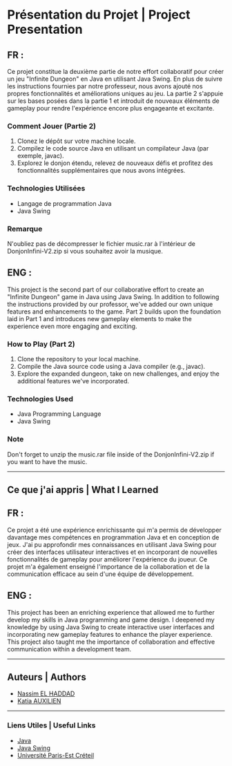 # Présentation du Projet | Project Presentation

## FR : 

Ce projet constitue la deuxième partie de notre effort collaboratif pour créer un jeu "Infinite Dungeon" en Java en utilisant Java Swing. En plus de suivre les instructions fournies par notre professeur, nous avons ajouté nos propres fonctionnalités et améliorations uniques au jeu. La partie 2 s'appuie sur les bases posées dans la partie 1 et introduit de nouveaux éléments de gameplay pour rendre l'expérience encore plus engageante et excitante.

### Comment Jouer (Partie 2)

1. Clonez le dépôt sur votre machine locale.
2. Compilez le code source Java en utilisant un compilateur Java (par exemple, javac).
3. Explorez le donjon étendu, relevez de nouveaux défis et profitez des fonctionnalités supplémentaires que nous avons intégrées.

### Technologies Utilisées

- Langage de programmation Java
- Java Swing

### Remarque

N'oubliez pas de décompresser le fichier music.rar à l'intérieur de DonjonInfini-V2.zip si vous souhaitez avoir la musique.

## ENG :

This project is the second part of our collaborative effort to create an "Infinite Dungeon" game in Java using Java Swing. In addition to following the instructions provided by our professor, we've added our own unique features and enhancements to the game. Part 2 builds upon the foundation laid in Part 1 and introduces new gameplay elements to make the experience even more engaging and exciting.

### How to Play (Part 2)

1. Clone the repository to your local machine.
2. Compile the Java source code using a Java compiler (e.g., javac).
3. Explore the expanded dungeon, take on new challenges, and enjoy the additional features we've incorporated.

### Technologies Used

- Java Programming Language
- Java Swing

### Note

Don't forget to unzip the music.rar file inside of the DonjonInfini-V2.zip if you want to have the music.

---

## Ce que j'ai appris | What I Learned

## FR :

Ce projet a été une expérience enrichissante qui m'a permis de développer davantage mes compétences en programmation Java et en conception de jeux. J'ai pu approfondir mes connaissances en utilisant Java Swing pour créer des interfaces utilisateur interactives et en incorporant de nouvelles fonctionnalités de gameplay pour améliorer l'expérience du joueur. Ce projet m'a également enseigné l'importance de la collaboration et de la communication efficace au sein d'une équipe de développement.

## ENG :

This project has been an enriching experience that allowed me to further develop my skills in Java programming and game design. I deepened my knowledge by using Java Swing to create interactive user interfaces and incorporating new gameplay features to enhance the player experience. This project also taught me the importance of collaboration and effective communication within a development team.

---

## Auteurs | Authors

- [Nassim EL HADDAD](https://github.com/YourGitHubProfile)
- [Katia AUXILIEN](https://www.linkedin.com/in/katia-auxilien/)

---

### Liens Utiles | Useful Links

- [Java](https://www.java.com/)
- [Java Swing](https://docs.oracle.com/javase/tutorial/uiswing/)
- [Université Paris-Est Créteil](https://www.u-pec.fr/)
